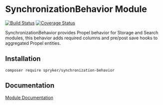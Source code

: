 # SynchronizationBehavior Module
[![Build Status](https://travis-ci.org/spryker/synchronization-behavior.svg)](https://travis-ci.org/spryker/synchronization-behavior)
[![Coverage Status](https://coveralls.io/repos/github/spryker/synchronization-behavior/badge.svg)](https://coveralls.io/github/spryker/synchronization-behavior)

SynchronizationBehavior provides Propel behavior for Storage and Search modules, this behavior adds required columns and pre/post save hooks to aggregated Propel entities.

## Installation

```
composer require spryker/synchronization-behavior
```

## Documentation

[Module Documentation](https://academy.spryker.com/developing_with_spryker/module_guide/modules.html)
